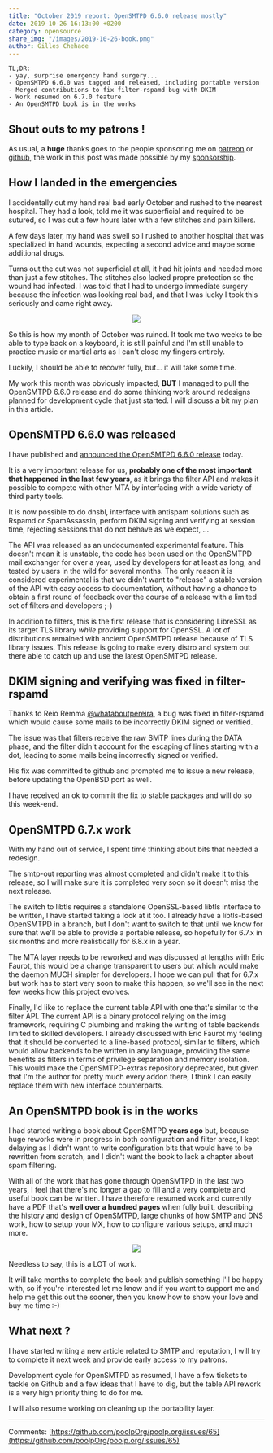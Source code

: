 ```yaml
---
title: "October 2019 report: OpenSMTPD 6.6.0 release mostly"
date: 2019-10-26 16:13:00 +0200
category: opensource
share_img: "/images/2019-10-26-book.pmg"
author: Gilles Chehade
---
```

    TL;DR:
    - yay, surprise emergency hand surgery...
    - OpenSMTPD 6.6.0 was tagged and released, including portable version
    - Merged contributions to fix filter-rspamd bug with DKIM
    - Work resumed on 6.7.0 feature
    - An OpenSMTPD book is in the works


Shout outs to my patrons !
--
As usual,
a **huge** thanks goes to the people sponsoring me on [patreon](https://www.patreon.com/gilles) or [github](https://github.com/sponsors/poolpOrg), the work in this post was made possible by my [sponsorship](/sponsorship/).


How I landed in the emergencies
--
I accidentally cut my hand real bad early October and rushed to the nearest hospital.
They had a look,
told me it was superficial and required to be sutured,
so I was out a few hours later with a few stitches and pain killers.

A few days later,
my hand was swell so I rushed to another hospital that was specialized in hand wounds,
expecting a second advice and maybe some additional drugs.

Turns out the cut was not superficial at all,
it had hit joints and needed more than just a few stitches.
The stitches also lacked propre protection so the wound had infected.
I was told that I had to undergo immediate surgery because the infection was looking real bad,
and that I was lucky I took this seriously and came right away.

<center>
    <img src="/images/2019-10-26-hand.jpg">
</center>


So this is how my month of October was ruined.
It took me two weeks to be able to type back on a keyboard,
it is still painful and I'm still unable to practice music or martial arts as I can't close my fingers entirely.

Luckily,
I should be able to recover fully, but... it will take some time.

My work this month was obviously impacted,
**BUT** I managed to pull the OpenSMTPD 6.6.0 release and do some thinking work around redesigns planned for development cycle that just started.
I will discuss a bit my plan in this article.


OpenSMTPD 6.6.0 was released
--
I have published and [announced the OpenSMTPD 6.6.0 release](https://www.mail-archive.com/misc@opensmtpd.org/msg04725.html) today.

It is a very important release for us,
**probably one of the most important that happened in the last few years**,
as it brings the filter API and makes it possible to compete with other MTA by interfacing with a wide variety of third party tools.

It is now possible to do dnsbl,
interface with antispam solutions such as Rspamd or SpamAssassin,
perform DKIM signing and verifying at session time,
rejecting sessions that do not behave as we expect,
...

The API was released as an undocumented experimental feature.
This doesn't mean it is unstable,
the code has been used on the OpenSMTPD mail exchanger for over a year,
used by developers for at least as long,
and tested by users in the wild for several months.
The only reason it is considered experimental is that we didn't want to "release" a stable version of the API with easy access to documentation,
without having a chance to obtain a first round of feedback over the course of a release with a limited set of filters and developers ;-)


In addition to filters,
this is the first release that is considering LibreSSL as its target TLS library _while_ providing support for OpenSSL.
A lot of distributions remained with ancient OpenSMTPD release because of TLS library issues.
This release is going to make every distro and system out there able to catch up and use the latest OpenSMTPD release.


DKIM signing and verifying was fixed in filter-rspamd
--
Thanks to Reio Remma [@whataboutpereira](https://github.com/whataboutpereira),
a bug was fixed in filter-rspamd which would cause some mails to be incorrectly DKIM signed or verified.

The issue was that filters receive the raw SMTP lines during the DATA phase,
and the filter didn't account for the escaping of lines starting with a dot,
leading to some mails being incorrectly signed or verified.

His fix was committed to github and prompted me to issue a new release,
before updating the OpenBSD port as well.

I have received an ok to commit the fix to stable packages and will do so this week-end.


OpenSMTPD 6.7.x work
--
With my hand out of service,
I spent time thinking about bits that needed a redesign.

The smtp-out reporting was almost completed and didn't make it to this release,
so I will make sure it is completed very soon so it doesn't miss the next release.

The switch to libtls requires a standalone OpenSSL-based libtls interface to be written,
I have started taking a look at it too.
I already have a libtls-based OpenSMTPD in a branch,
but I don't want to switch to that until we know for sure that we'll be able to provide a portable release,
so hopefully for 6.7.x in six months and more realistically for 6.8.x in a year.

The MTA layer needs to be reworked and was discussed at lengths with Eric Faurot,
this would be a change transparent to users but which would make the daemon MUCH simpler for developers.
I hope we can pull that for 6.7.x but work has to start very soon to make this happen,
so we'll see in the next few weeks how this project evolves.

Finally,
I'd like to replace the current table API with one that's similar to the filter API.
The current API is a binary protocol relying on the imsg framework,
requiring C plumbing and making the writing of table backends limited to skilled developers.
I already discussed with Eric Faurot my feeling that it should be converted to a line-based protocol,
similar to filters,
which would allow backends to be written in any language,
providing the same benefits as filters in terms of privilege separation and memory isolation.
This would make the OpenSMTPD-extras repository deprecated,
but given that I'm the author for pretty much every addon there,
I think I can easily replace them with new interface counterparts.


An OpenSMTPD book is in the works
--
I had started writing a book about OpenSMTPD **years ago** but,
because huge reworks were in progress in both configuration and filter areas,
I kept delaying as I didn't want to write configuration bits that would have to be rewritten from scratch,
and I didn't want the book to lack a chapter about spam filtering.

With all of the work that has gone through OpenSMTPD in the last two years,
I feel that there's no longer a gap to fill and a very complete and useful book can be written.
I have therefore resumed work and currently have a PDF that's **well over a hundred pages** when fully built,
describing the history and design of OpenSMTPD,
large chunks of how SMTP and DNS work,
how to setup your MX,
how to configure various setups,
and much more.

<center>
    <img src="/images/2019-10-26-book.png">
</center>

Needless to say,
this is a LOT of work.

It will take months to complete the book and publish something I'll be happy with,
so if you're interested let me know and if you want to support me and help me get this out the sooner,
then you know how to show your love and buy me time :-)


What next ?
--
I have started writing a new article related to SMTP and reputation,
I will try to complete it next week and provide early access to my patrons.

Development cycle for OpenSMTPD as resumed,
I have a few tickets to tackle on Github and a few ideas that I have to dig,
but the table API rework is a very high priority thing to do for me.

I will also resume working on cleaning up the portability layer.

---- 
Comments: [https://github.com/poolpOrg/poolp.org/issues/65](https://github.com/poolpOrg/poolp.org/issues/65)
